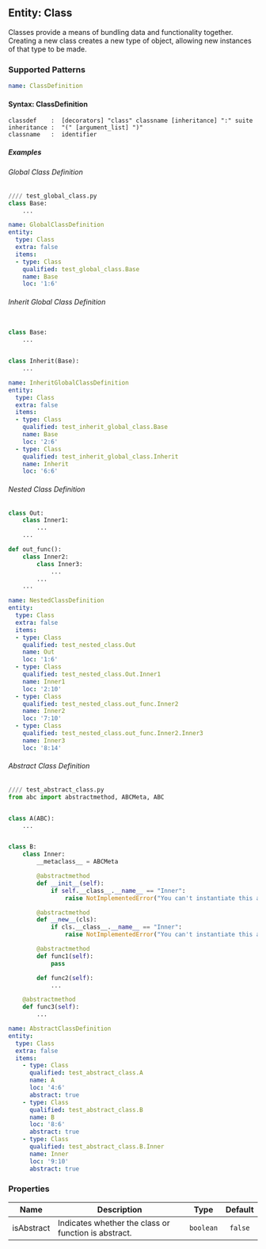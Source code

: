 ## Entity: Class
Classes provide a means of bundling data and functionality together. Creating a new class creates a new type of object, allowing new instances of that type to be made.

### Supported Patterns
```yaml
name: ClassDefinition
```
#### Syntax: ClassDefinition

```text
classdef    :  [decorators] "class" classname [inheritance] ":" suite
inheritance :  "(" [argument_list] ")"
classname   :  identifier
```

##### Examples
###### Global Class Definition

```python
//// test_global_class.py
class Base:
    ...
```

```yaml
name: GlobalClassDefinition
entity:
  type: Class
  extra: false
  items:
  - type: Class
    qualified: test_global_class.Base
    name: Base
    loc: '1:6'
```

###### Inherit Global Class Definition

```python

class Base:
    ...


class Inherit(Base):
    ...

```
```yaml
name: InheritGlobalClassDefinition
entity:
  type: Class
  extra: false
  items:
  - type: Class
    qualified: test_inherit_global_class.Base
    name: Base
    loc: '2:6'
  - type: Class
    qualified: test_inherit_global_class.Inherit
    name: Inherit
    loc: '6:6'
```

###### Nested Class Definition 
```python
class Out:
    class Inner1:
        ...
    ...

def out_func():
    class Inner2:
        class Inner3:
            ...
        ...
    ...
```

```yaml
name: NestedClassDefinition
entity:
  type: Class
  extra: false
  items:
  - type: Class
    qualified: test_nested_class.Out
    name: Out
    loc: '1:6'
  - type: Class
    qualified: test_nested_class.Out.Inner1
    name: Inner1
    loc: '2:10'
  - type: Class
    qualified: test_nested_class.out_func.Inner2
    name: Inner2
    loc: '7:10'
  - type: Class
    qualified: test_nested_class.out_func.Inner2.Inner3
    name: Inner3
    loc: '8:14'
```

###### Abstract Class Definition

```python
//// test_abstract_class.py
from abc import abstractmethod, ABCMeta, ABC


class A(ABC):
    ...


class B:
    class Inner:
        __metaclass__ = ABCMeta

        @abstractmethod
        def __init__(self):
            if self.__class__.__name__ == "Inner":
                raise NotImplementedError("You can't instantiate this abstract class. Derive it, please.")

        @abstractmethod
        def __new__(cls):
            if cls.__class__.__name__ == "Inner":
                raise NotImplementedError("You can't instantiate this abstract class. Derive it, please.")

        @abstractmethod
        def func1(self):
            pass

        def func2(self):
            ...

    @abstractmethod
    def func3(self):
        ...

```

```yaml
name: AbstractClassDefinition
entity:
  type: Class
  extra: false
  items:
    - type: Class
      qualified: test_abstract_class.A
      name: A
      loc: '4:6'
      abstract: true
    - type: Class
      qualified: test_abstract_class.B
      name: B
      loc: '8:6'
      abstract: true
    - type: Class
      qualified: test_abstract_class.B.Inner
      name: Inner
      loc: '9:10'
      abstract: true
```

### Properties

| Name | Description | Type | Default |
|---|---|:---:|:---:|
| isAbstract | Indicates whether the class or function is abstract. | `boolean` | `false` |